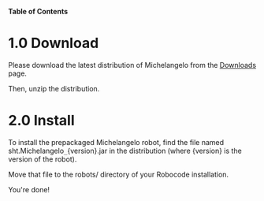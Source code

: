 **Table of Contents**


# 1.0 Download #

Please download the latest distribution of Michelangelo from the [Downloads](http://code.google.com/p/robocode-sht-michelangelo/downloads/list) page.

Then, unzip the distribution.

# 2.0 Install #

To install the prepackaged Michelangelo robot, find the file named sht.Michelangelo`_`{version}.jar in the distribution (where {version} is the version of the robot).

Move that file to the robots/ directory of your Robocode installation.

You're done!